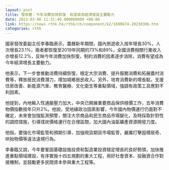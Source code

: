 ```yaml
---
layout: post
title: 發改委：今年消費加快恢復　有望成為經濟增長主要動力
date: 2023-03-06 11:31:40.000000000 +08:00
link: https://news.rthk.hk/rthk/ch/component/k2/1690674-20230306.htm
categories: rthk
---
```


國家發改委副主任李春臨表示，農曆新年期間，國內旅遊收入按年增長30%，人次增長23.1%，兩者都恢復至2019年同期的73%和89%，全國消費相關行業收入亦增長12.2%，反映今年消費加快恢復，制約消費的因素逐步消除，消費有望成為今年經濟增長主要動力。

他表示，下一步會推動消費持續恢復，穩定大宗消費、提升服務消費和拓展農村消費等，釋放居民消費潛力，增加城鄉居民收入。另外，培育消費新的增長點，支援住房改善、新能源汽車、教育醫療、文化衛生等重點領域，強調有政策工具應對不利因素。

他提到，內地輸入性通脹壓力加大，中央已開展重要商品保供穩價工作，去年消費物價指數按年只升2%。他說，受地緣政治因素影響，今年國內物價運行仍面對不確定，未來會加強監測預警，關注大宗商品和民生商品市場變化，及時採取針對性的調控措施，引導煤炭價格運行在合理區間，加大國內油氣礦產資源開發力度。

他指，要強化市場監管和預期引導，加強現貨期貨市場監管，嚴厲打擊囤積居奇、哄抬物價等違法違規行為。

李春臨又說，今年要鞏固基礎設施投資和製造業投資穩定增長的良好勢頭，加快推進重點領域建設，有序實施十四五規劃的重大工程，用好社會資本、投融資合作對接機制，並鼓勵更多民間資本參與重大工程等。
